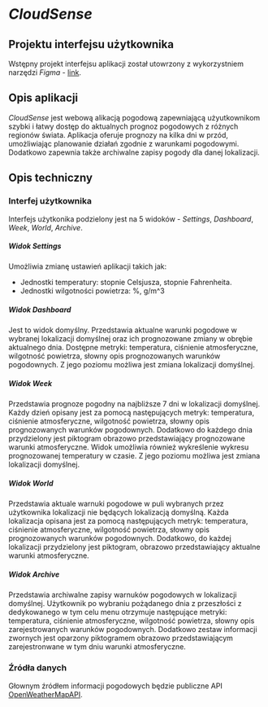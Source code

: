 # *CloudSense*
## Projektu interfejsu użytkownika
Wstępny projekt interfejsu aplikacji został utowrzony z wykorzystniem narzędzi *Figma* - [link](https://www.figma.com/file/dPz0MtkKu7vdbKVLlLfr7h/CloudSense-%7C-Web-App-UI?type=design&node-id=0-1&mode=design).
## Opis aplikacji
*CloudSense* jest webową alikacją pogodową zapewniającą użyutkownikom szybki i łatwy dostęp do aktualnych prognoz pogodowych z różnych regionów świata.
Aplikacja oferuje prognozy na kilka dni w przód, umożliwiając planowanie działań zgodnie z warunkami pogodowymi.
Dodatkowo zapewnia także archiwalne zapisy pogody dla danej lokalizacji.
## Opis techniczny
### Interfej użytkownika
Interfejs użytkonika podzielony jest na 5 widoków - *Settings*, *Dashboard*, *Week*, *World*, *Archive*.
##### Widok *Settings*
Umożliwia zmianę ustawień aplikacji takich jak:
- Jednostki temperatury: stopnie Celsjusza, stopnie Fahrenheita.
- Jednostki wilgotności powietrza: %, g/m^3
##### Widok *Dashboard*
Jest to widok domyślny.
Przedstawia aktualne warunki pogodowe w wybranej lokalizacji domyślnej oraz ich prognozowane zmiany w obrębie aktualnego dnia.
Dostępne metryki: temperatura, ciśnienie atmosferyczne, wilgotność powietrza, słowny opis prognozowanych warunków pogodownych.
Z jego poziomu możliwa jest zmiana lokalizacji domyślnej.
##### Widok *Week*
Przedstawia prognoze pogodny na najbliższe 7 dni w lokalizacji domyślnej.
Każdy dzień opisany jest za pomocą następujących metryk: temperatura, ciśnienie atmosferyczne, wilgotność powietrza, słowny opis prognozowanych warunków pogodownych.
Dodatkowo do każdego dnia przydzielony jest piktogram obrazowo przedstawiający prognozowane warunki atmosferyczne.
Widok umożliwia również wykreślenie wykresu prognozowanej temperatury w czasie.
Z jego poziomu możliwa jest zmiana lokalizacji domyślnej.
##### Widok *World*
Przedstawia aktuale warnuki pogodowe w puli wybranych przez użytkownika lokalizacji nie będących lokalizacją domyślną.
Każda lokalizacja opisana jest za pomocą następujących metryk: temperatura, ciśnienie atmosferyczne, wilgotność powietrza, słowny opis prognozowanych warunków pogodownych.
Dodatkowo, do każdej lokalizacji przydzielony jest piktogram, obrazowo przedstawiający aktualne warunki atmosferyczne.
##### Widok *Archive*
Przedstawia archiwalne zapisy warnuków pogodowych w lokalizacji domyślnej.
Użytkownik po wybraniu pożądanego dnia z przeszłości z dedykowanego w tym celu menu otrzymuje następujące metryki: temperatura, ciśnienie atmosferyczne, wilgotność powietrza, słowny opis zarejestrowanych warunków pogodownych.
Dodatkowo zestaw informacji zwornych jest oparzony piktogramem obrazowo przedstawiającym zarejestronwane w tym dniu warunki atmosferyczne.
### Źródła danych
Głownym źródłem informacji pogodowych będzie publiczne API [OpenWeatherMapAPI](https://openweathermap.org/).

